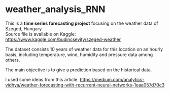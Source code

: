 # weather_analysis_RNN  
  
This is a <strong>time series forecasting project</strong> focusing on the weather data of Szeged, Hungary.  
Source file is available on Kaggle: https://www.kaggle.com/budincsevity/szeged-weather  
  
The dataset consists 10 years of weather data for this location on an hourly basis, including temperature, wind, humidity and pressure data among others.  
  
The main objective is to give a prediction based on the historical data.

I used some ideas from this article: https://medium.com/analytics-vidhya/weather-forecasting-with-recurrent-neural-networks-1eaa057d70c3
